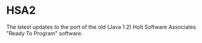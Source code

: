 # HSA2
The latest updates to the port of the old (Java 1.2) Holt Software Associates "Ready To Program" software.
